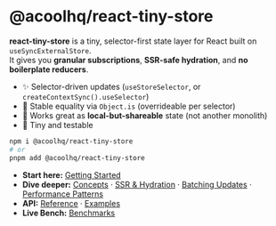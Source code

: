 # @acoolhq/react-tiny-store

**react-tiny-store** is a tiny, selector-first state layer for React built on `useSyncExternalStore`.  
It gives you **granular subscriptions**, **SSR-safe hydration**, and **no boilerplate reducers**.

- ✨ Selector-driven updates (`useStoreSelector`, or `createContextSync().useSelector`)
- 🧠 Stable equality via `Object.is` (overrideable per selector)
- 🧩 Works great as **local-but-shareable** state (not another monolith)
- 🧪 Tiny and testable

```bash
npm i @acoolhq/react-tiny-store
# or
pnpm add @acoolhq/react-tiny-store
```

- **Start here:** [Getting Started](./getting-started.md)  
- **Dive deeper:** [Concepts](./guides/concepts.md) · [SSR & Hydration](./guides/ssr-hydration.md) · [Batching Updates](./guides/batching.md) · [Performance Patterns](./performance/perf-patterns.md)  
- **API:** [Reference](./api/) · [Examples](./examples.md)  
- **Live Bench:** [Benchmarks](./performance/benchmarks.md)
